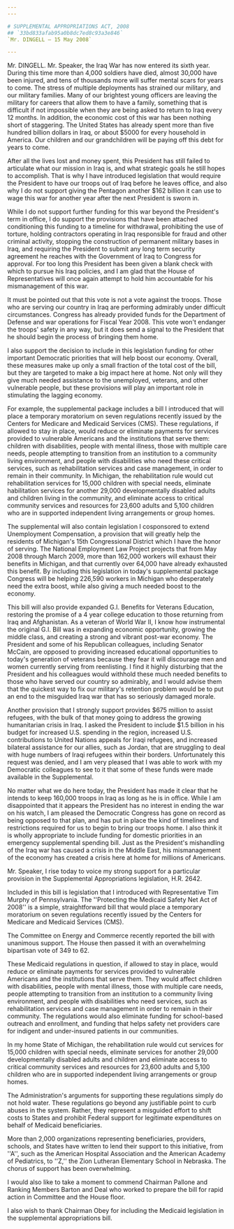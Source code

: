 ```yaml
---
---

# SUPPLEMENTAL APPROPRIATIONS ACT, 2008
## `33bd833afab95a0b8dc7ed8c93a3e846`
`Mr. DINGELL — 15 May 2008`

---
```



Mr. DINGELL. Mr. Speaker, the Iraq War has now entered its sixth 
year. During this time more than 4,000 soldiers have died, almost 
30,000 have been injured, and tens of thousands more will suffer mental 
scars for years to come. The stress of multiple deployments has 
strained our military, and our military families. Many of our brightest 
young officers are leaving the military for careers that allow them to 
have a family, something that is difficult if not impossible when they 
are being asked to return to Iraq every 12 months. In addition, the 
economic cost of this war has been nothing short of staggering. The 
United States has already spent more than five hundred billion dollars 
in Iraq, or about $5000 for every household in America. Our children 
and our grandchildren will be paying off this debt for years to come.

After all the lives lost and money spent, this President has still 
failed to articulate what our mission in Iraq is, and what strategic 
goals he still hopes to accomplish. That is why I have introduced 
legislation that would require the President to have our troops out of 
Iraq before he leaves office, and also why I do not support giving the 
Pentagon another $162 billion it can use to wage this war for another 
year after the next President is sworn in.

While I do not support further funding for this war beyond the 
President's term in office, I do support the provisions that have been 
attached conditioning this funding to a timeline for withdrawal, 
prohibiting the use of torture, holding contractors operating in Iraq 
responsible for fraud and other criminal activity, stopping the 
construction of permanent military bases in Iraq, and requiring the 
President to submit any long term security agreement he reaches with 
the Government of Iraq to Congress for approval. For too long this 
President has been given a blank check with which to pursue his Iraq 
policies, and I am glad that the House of Representatives will once 
again attempt to hold him accountable for his mismanagement of this 
war.

It must be pointed out that this vote is not a vote against the 
troops. Those who are serving our country in Iraq are performing 
admirably under difficult circumstances. Congress has already provided 
funds for the Department of Defense and war operations for Fiscal Year 
2008. This vote won't endanger the troops' safety in any way, but it 
does send a signal to the President that he should begin the process of 
bringing them home.

I also support the decision to include in this legislation funding 
for other important Democratic priorities that will help boost our 
economy. Overall, these measures make up only a small fraction of the 
total cost of the bill, but they are targeted to make a big impact here 
at home. Not only will they give much needed assistance to the 
unemployed, veterans, and other vulnerable people, but these provisions 
will play an important role in stimulating the lagging economy.

For example, the supplemental package includes a bill I introduced 
that will place a temporary moratorium on seven regulations recently 
issued by the Centers for Medicare and Medicaid Services (CMS). These 
regulations, if allowed to stay in place, would reduce or eliminate 
payments for services provided to vulnerable Americans and the 
institutions that serve them: children with disabilities, people with 
mental illness, those with multiple care needs, people attempting to 
transition from an institution to a community living environment, and 
people with disabilities who need these critical services, such as 
rehabilitation services and case management, in order to remain in 
their community. In Michigan, the rehabilitation rule would cut 
rehabilitation services for 15,000 children with special needs, 
eliminate habilitation services for another 29,000 developmentally 
disabled adults and children living in the community, and eliminate 
access to critical community services and resources for 23,600 adults 
and 5,100 children who are in supported independent living arrangements 
or group homes.

The supplemental will also contain legislation I cosponsored to 
extend Unemployment Compensation, a provision that will greatly help 
the residents of Michigan's 15th Congressional District which I have 
the honor of serving. The National Employment Law Project projects that 
from May 2008 through March 2009, more than 162,000 workers will 
exhaust their benefits in Michigan, and that currently over 64,000 have 
already exhausted this benefit. By including this legislation in 
today's supplemental package Congress will be helping 226,590 workers 
in Michigan who desperately need the extra boost, while also giving a 
much needed boost to the economy.

This bill will also provide expanded G.I. Benefits for Veterans 
Education, restoring the promise of a 4 year college education to those 
returning from Iraq and Afghanistan. As a veteran of World War II, I 
know how instrumental the original G.I. Bill was in expanding economic 
opportunity, growing the middle class, and creating a strong and 
vibrant post-war economy. The President and some of his Republican 
colleagues, including Senator McCain, are opposed to providing 
increased educational opportunities to today's generation of veterans 
because they fear it will discourage men and women currently serving 
from reenlisting. I find it highly disturbing that the President and 
his colleagues would withhold these much needed benefits to those who 
have served our country so admirably, and I would advise them that the 
quickest way to fix our military's retention problem would be to put an 
end to the misguided Iraq war that has so seriously damaged morale.

Another provision that I strongly support provides $675 million to 
assist refugees, with the bulk of that money going to address the 
growing humanitarian crisis in Iraq. I asked the President to include 
$1.5 billion in his budget for increased U.S. spending in the region, 
increased U.S. contributions to United Nations appeals for Iraqi 
refugees, and increased bilateral assistance for our allies, such as 
Jordan, that are struggling to deal with huge numbers of Iraqi refugees 
within their borders. Unfortunately this request was denied, and I am 
very pleased that I was able to work with my Democratic colleagues to 
see to it that some of these funds were made available in the 
Supplemental.

No matter what we do here today, the President has made it clear that 
he intends to keep 160,000 troops in Iraq as long as he is in office. 
While I am disappointed that it appears the President has no interest 
in ending the war on his watch, I am pleased the Democratic Congress 
has gone on record as being opposed to that plan, and has put in place 
the kind of timelines and restrictions required for us to begin to 
bring our troops home. I also think it is wholly appropriate to include 
funding for domestic priorities in an emergency supplemental spending 
bill. Just as the President's mishandling of the Iraq war has caused a 
crisis in the Middle East, his mismanagement of the economy has created 
a crisis here at home for millions of Americans.

Mr. Speaker, I rise today to voice my strong support for a particular 
provision in the Supplemental Appropriations legislation, H.R. 2642.

Included in this bill is legislation that I introduced with 
Representative Tim Murphy of Pennsylvania. The ''Protecting the 
Medicaid Safety Net Act of 2008'' is a simple, straightforward bill 
that would place a temporary moratorium on seven regulations recently 
issued by the Centers for Medicare and Medicaid Services (CMS).

The Committee on Energy and Commerce recently reported the bill with 
unanimous support. The House then passed it with an overwhelming 
bipartisan vote of 349 to 62.

These Medicaid regulations in question, if allowed to stay in place, 
would reduce or eliminate payments for services provided to vulnerable 
Americans and the institutions that serve them. They would affect 
children with disabilities, people with mental illness, those with 
multiple care needs, people attempting to transition from an 
institution to a community living environment, and people with 
disabilities who need services, such as rehabilitation services and 
case management in order to remain in their community. The regulations 
would also eliminate funding for school-based outreach and enrollment, 
and funding that helps safety net providers care for indigent and 
under-insured patients in our communities.

In my home State of Michigan, the rehabilitation rule would cut 
services for 15,000 children with special needs, eliminate services for 
another 29,000 developmentally disabled adults and children and 
eliminate access to critical community services and resources for 
23,600 adults and 5,100 children who are in supported independent 
living arrangements or group homes.

The Administration's arguments for supporting these regulations 
simply do not hold water. These regulations go beyond any justifiable 
point to curb abuses in the system. Rather, they represent a misguided 
effort to shift costs to States and prohibit Federal support for 
legitimate expenditures on behalf of Medicaid beneficiaries.

More than 2,000 organizations representing beneficiaries, providers, 
schools, and States have written to lend their support to this 
initiative, from ''A'', such as the American Hospital Association and 
the American Academy of Pediatrics, to ''Z,'' the Zion Lutheran 
Elementary School in Nebraska. The chorus of support has been 
overwhelming.



I would also like to take a moment to commend Chairman Pallone and 
Ranking Members Barton and Deal who worked to prepare the bill for 
rapid action in Committee and the House floor.

I also wish to thank Chairman Obey for including the Medicaid 
legislation in the supplemental appropriations bill.